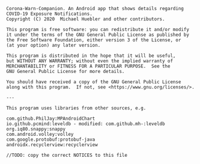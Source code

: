     Corona-Warn-Companion. An Android app that shows details regarding COVID-19 Exposure Notifications.
    Copyright (C) 2020  Michael Huebler and other contributors.

    This program is free software: you can redistribute it and/or modify
    it under the terms of the GNU General Public License as published by
    the Free Software Foundation, either version 3 of the License, or
    (at your option) any later version.

    This program is distributed in the hope that it will be useful,
    but WITHOUT ANY WARRANTY; without even the implied warranty of
    MERCHANTABILITY or FITNESS FOR A PARTICULAR PURPOSE.  See the
    GNU General Public License for more details.

    You should have received a copy of the GNU General Public License
    along with this program.  If not, see <https://www.gnu.org/licenses/>.
    
    ---
    
    This program uses libraries from other sources, e.g.
    
    com.github.PhilJay:MPAndroidChart
    io.github.pcmind:leveldb - modified: com.github.mh-:leveldb
    org.iq80.snappy:snappy
    com.android.volley:volley
    com.google.protobuf:protobuf-java
    androidx.recyclerview:recyclerview
    
    //TODO: copy the correct NOTICES to this file
